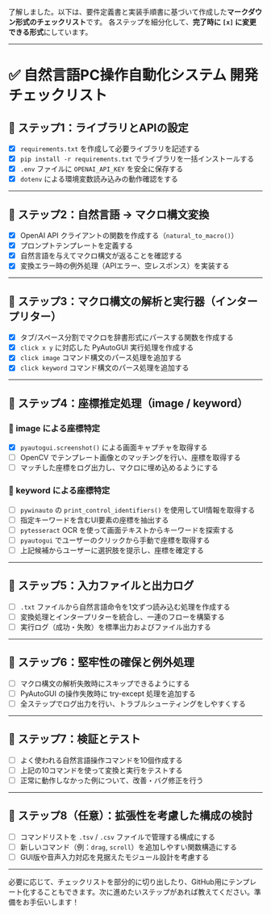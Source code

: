 了解しました。以下は、要件定義書と実装手順書に基づいて作成した**マークダウン形式のチェックリスト**です。
各ステップを細分化して、**完了時に `[x]` に変更できる形式**にしています。

---

# ✅ 自然言語PC操作自動化システム 開発チェックリスト

## 🧩 ステップ1：ライブラリとAPIの設定

* [x] `requirements.txt` を作成して必要ライブラリを記述する
* [x] `pip install -r requirements.txt` でライブラリを一括インストールする
* [x] `.env` ファイルに `OPENAI_API_KEY` を安全に保存する
* [x] `dotenv` による環境変数読み込みの動作確認をする

---

## 🧩 ステップ2：自然言語 → マクロ構文変換

* [x] OpenAI API クライアントの関数を作成する（`natural_to_macro()`）
* [x] プロンプトテンプレートを定義する
* [x] 自然言語を与えてマクロ構文が返ることを確認する
* [x] 変換エラー時の例外処理（APIエラー、空レスポンス）を実装する

---

## 🧩 ステップ3：マクロ構文の解析と実行器（インタープリター）

* [x] タブ/スペース分割でマクロを辞書形式にパースする関数を作成する
* [x] `click x y` に対応した PyAutoGUI 実行処理を作成する
* [x] `click image` コマンド構文のパース処理を追加する
* [x] `click keyword` コマンド構文のパース処理を追加する

---

## 🧩 ステップ4：座標推定処理（image / keyword）

### 🔸 image による座標特定

* [x] `pyautogui.screenshot()` による画面キャプチャを取得する
* [ ] OpenCV でテンプレート画像とのマッチングを行い、座標を取得する
* [ ] マッチした座標をログ出力し、マクロに埋め込めるようにする

### 🔸 keyword による座標特定

* [ ] `pywinauto` の `print_control_identifiers()` を使用してUI情報を取得する
* [ ] 指定キーワードを含むUI要素の座標を抽出する
* [ ] `pytesseract` OCR を使って画面テキストからキーワードを探索する
* [ ] `pyautogui` でユーザーのクリックから手動で座標を取得する
* [ ] 上記候補からユーザーに選択肢を提示し、座標を確定する

---

## 🧩 ステップ5：入力ファイルと出力ログ

* [ ] `.txt` ファイルから自然言語命令を1文ずつ読み込む処理を作成する
* [ ] 変換処理とインタープリターを統合し、一連のフローを構築する
* [ ] 実行ログ（成功・失敗）を標準出力およびファイル出力する

---

## 🧩 ステップ6：堅牢性の確保と例外処理

* [ ] マクロ構文の解析失敗時にスキップできるようにする
* [ ] PyAutoGUI の操作失敗時に try-except 処理を追加する
* [ ] 全ステップでログ出力を行い、トラブルシューティングをしやすくする

---

## 🧩 ステップ7：検証とテスト

* [ ] よく使われる自然言語操作コマンドを10個作成する
* [ ] 上記の10コマンドを使って変換と実行をテストする
* [ ] 正常に動作しなかった例について、改善・バグ修正を行う

---

## 🧩 ステップ8（任意）：拡張性を考慮した構成の検討

* [ ] コマンドリストを `.tsv` / `.csv` ファイルで管理する構成にする
* [ ] 新しいコマンド（例：`drag`, `scroll`）を追加しやすい関数構造にする
* [ ] GUI版や音声入力対応を見据えたモジュール設計を考慮する

---

必要に応じて、チェックリストを部分的に切り出したり、GitHub用にテンプレート化することもできます。次に進めたいステップがあれば教えてください。準備をお手伝いします！
